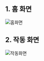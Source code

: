 ## 1. 홈 화면
![홈화면](https://github.com/user-attachments/assets/ff7d78c7-7f3b-4b38-bc25-49873df100f8)
## 2. 작동 화면
![작동화면](https://github.com/user-attachments/assets/ca8bcf8b-7e3a-49b5-b732-425ba4694e2b)
